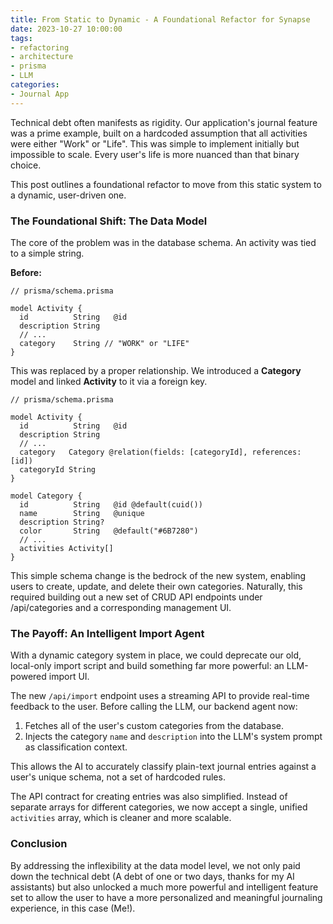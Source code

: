 ```yaml
---
title: From Static to Dynamic - A Foundational Refactor for Synapse
date: 2023-10-27 10:00:00
tags:
- refactoring
- architecture
- prisma
- LLM
categories:
- Journal App
---
```


Technical debt often manifests as rigidity. Our application's journal feature was a prime example, built on a hardcoded assumption that all activities were either "Work" or "Life". This was simple to implement initially but impossible to scale. Every user's life is more nuanced than that binary choice.

This post outlines a foundational refactor to move from this static system to a dynamic, user-driven one.

<!-- more -->

### The Foundational Shift: The Data Model

The core of the problem was in the database schema. An activity was tied to a simple string.

**Before:**
```prisma
// prisma/schema.prisma

model Activity {
  id          String   @id
  description String
  // ...
  category    String // "WORK" or "LIFE"
}
```

This was replaced by a proper relationship. We introduced a **Category** model and linked **Activity** to it via a foreign key.

```prisma
// prisma/schema.prisma

model Activity {
  id          String   @id
  description String
  // ...
  category   Category @relation(fields: [categoryId], references: [id])
  categoryId String
}

model Category {
  id          String   @id @default(cuid())
  name        String   @unique
  description String?
  color       String   @default("#6B7280")
  // ...
  activities Activity[]
}
```

This simple schema change is the bedrock of the new system, enabling users to create, update, and delete their own categories. Naturally, this required building out a new set of CRUD API endpoints under /api/categories and a corresponding management UI.

### The Payoff: An Intelligent Import Agent

With a dynamic category system in place, we could deprecate our old, local-only import script and build something far more powerful: an LLM-powered import UI.

The new `/api/import` endpoint uses a streaming API to provide real-time feedback to the user. Before calling the LLM, our backend agent now:

1.  Fetches all of the user's custom categories from the database.
2.  Injects the category `name` and `description` into the LLM's system prompt as classification context.

This allows the AI to accurately classify plain-text journal entries against a user's unique schema, not a set of hardcoded rules.

The API contract for creating entries was also simplified. Instead of separate arrays for different categories, we now accept a single, unified `activities` array, which is cleaner and more scalable.

### Conclusion

By addressing the inflexibility at the data model level, we not only paid down the technical debt (A debt of one or two days, thanks for my AI assistants) but also unlocked a much more powerful and intelligent feature set to allow the user to have a more personalized and meaningful journaling experience, in this case (Me!).